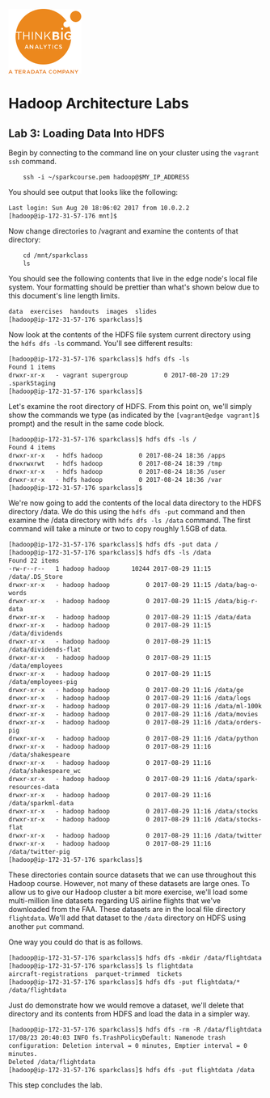 ![](../../../images/ThinkBig_logo_ORANGE-RGB_tiny.png)
# Hadoop Architecture Labs

## Lab 3: Loading Data Into HDFS

Begin by connecting to the command line on your cluster using the `vagrant ssh` command.

```
    ssh -i ~/sparkcourse.pem hadoop@$MY_IP_ADDRESS
```
You should see output that looks like the following:

```
Last login: Sun Aug 20 18:06:02 2017 from 10.0.2.2
[hadoop@ip-172-31-57-176 mnt]$  
```

Now change directories to /vagrant and examine the contents of that directory:

```
    cd /mnt/sparkclass
    ls
```

You should see the following contents that live in the edge node's local file system. Your formatting should be prettier than what's shown below due to this document's line length limits.

```
data  exercises  handouts  images  slides
[hadoop@ip-172-31-57-176 sparkclass]$ 

```

Now look at the contents of the HDFS file system current directory using the `hdfs dfs -ls` command. You'll see different results:

```
[hadoop@ip-172-31-57-176 sparkclass]$ hdfs dfs -ls
Found 1 items
drwxr-xr-x   - vagrant supergroup          0 2017-08-20 17:29 .sparkStaging
[hadoop@ip-172-31-57-176 sparkclass]$ 

```

Let's examine the root directory of HDFS. From this point on, we'll simply show the commands we type (as indicated by the `[vagrant@edge vagrant]$` prompt) and the result in the same code block.

```
[hadoop@ip-172-31-57-176 sparkclass]$ hdfs dfs -ls /
Found 4 items
drwxr-xr-x   - hdfs hadoop          0 2017-08-24 18:36 /apps
drwxrwxrwt   - hdfs hadoop          0 2017-08-24 18:39 /tmp
drwxr-xr-x   - hdfs hadoop          0 2017-08-24 18:36 /user
drwxr-xr-x   - hdfs hadoop          0 2017-08-24 18:36 /var
[hadoop@ip-172-31-57-176 sparkclass]$ 
```

We're now going to add the contents of the local data directory to the HDFS directory /data. We do this using the `hdfs dfs -put` command and then examine the /data directory with `hdfs dfs -ls /data` command. The first command will take a minute or two to copy roughly 1.5GB of data.

```
[hadoop@ip-172-31-57-176 sparkclass]$ hdfs dfs -put data /
[hadoop@ip-172-31-57-176 sparkclass]$ hdfs dfs -ls /data
Found 22 items
-rw-r--r--   1 hadoop hadoop      10244 2017-08-29 11:15 /data/.DS_Store
drwxr-xr-x   - hadoop hadoop          0 2017-08-29 11:15 /data/bag-o-words
drwxr-xr-x   - hadoop hadoop          0 2017-08-29 11:15 /data/big-r-data
drwxr-xr-x   - hadoop hadoop          0 2017-08-29 11:15 /data/data
drwxr-xr-x   - hadoop hadoop          0 2017-08-29 11:15 /data/dividends
drwxr-xr-x   - hadoop hadoop          0 2017-08-29 11:15 /data/dividends-flat
drwxr-xr-x   - hadoop hadoop          0 2017-08-29 11:15 /data/employees
drwxr-xr-x   - hadoop hadoop          0 2017-08-29 11:15 /data/employees-pig
drwxr-xr-x   - hadoop hadoop          0 2017-08-29 11:16 /data/ge
drwxr-xr-x   - hadoop hadoop          0 2017-08-29 11:16 /data/logs
drwxr-xr-x   - hadoop hadoop          0 2017-08-29 11:16 /data/ml-100k
drwxr-xr-x   - hadoop hadoop          0 2017-08-29 11:16 /data/movies
drwxr-xr-x   - hadoop hadoop          0 2017-08-29 11:16 /data/orders-pig
drwxr-xr-x   - hadoop hadoop          0 2017-08-29 11:16 /data/python
drwxr-xr-x   - hadoop hadoop          0 2017-08-29 11:16 /data/shakespeare
drwxr-xr-x   - hadoop hadoop          0 2017-08-29 11:16 /data/shakespeare_wc
drwxr-xr-x   - hadoop hadoop          0 2017-08-29 11:16 /data/spark-resources-data
drwxr-xr-x   - hadoop hadoop          0 2017-08-29 11:16 /data/sparkml-data
drwxr-xr-x   - hadoop hadoop          0 2017-08-29 11:16 /data/stocks
drwxr-xr-x   - hadoop hadoop          0 2017-08-29 11:16 /data/stocks-flat
drwxr-xr-x   - hadoop hadoop          0 2017-08-29 11:16 /data/twitter
drwxr-xr-x   - hadoop hadoop          0 2017-08-29 11:16 /data/twitter-pig
[hadoop@ip-172-31-57-176 sparkclass]$ 
```

These directories contain source datasets that we can use throughout this Hadoop course. However, not many of these datasets are large ones. To allow us to give our Hadoop cluster a bit more exercise, we'll load some multi-million line datasets regarding US airline flights that we've downloaded from the FAA. These datasets are in the local file directory `flightdata`. We'll add that dataset to the `/data` directory on HDFS using another `put` command.

One way you could do that is as follows.

```
[hadoop@ip-172-31-57-176 sparkclass]$ hdfs dfs -mkdir /data/flightdata
[hadoop@ip-172-31-57-176 sparkclass]$ ls flightdata
aircraft-registrations  parquet-trimmed  tickets
[hadoop@ip-172-31-57-176 sparkclass]$ hdfs dfs -put flightdata/* /data/flightdata
```

Just do demonstrate how we would remove a dataset, we'll delete that directory and its contents from HDFS and load the data in a simpler way.

```
[hadoop@ip-172-31-57-176 sparkclass]$ hdfs dfs -rm -R /data/flightdata
17/08/23 20:40:03 INFO fs.TrashPolicyDefault: Namenode trash configuration: Deletion interval = 0 minutes, Emptier interval = 0 minutes.
Deleted /data/flightdata
[hadoop@ip-172-31-57-176 sparkclass]$ hdfs dfs -put flightdata /data
```

This step concludes the lab.


